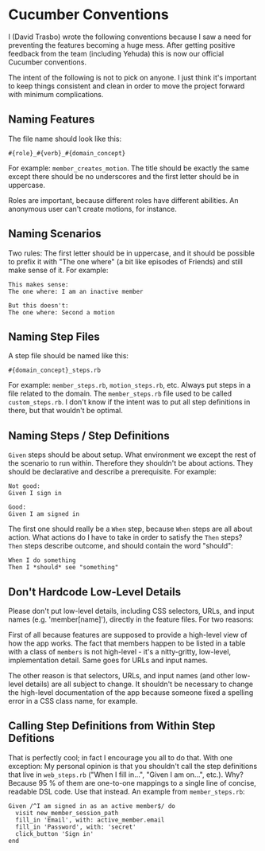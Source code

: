 Cucumber Conventions
====================

I (David Trasbo) wrote the following conventions because I saw a need for
preventing the features becoming a huge mess. After getting positive feedback
from the team (including Yehuda) this is now our official Cucumber conventions.

The intent of the following is not to pick on anyone. I just think it's
important to keep things consistent and clean in order to move the project
forward with minimum complications.

Naming Features
---------------

The file name should look like this:

    #{role}_#{verb}_#{domain_concept}

For example: `member_creates_motion`. The title should be exactly the same
except there should be no underscores and the first letter should be in
uppercase.

Roles are important, because different roles have different abilities. An
anonymous user can't create motions, for instance.

Naming Scenarios
----------------

Two rules: The first letter should be in uppercase, and it should be possible
to prefix it with "The one where" (a bit like episodes of Friends) and still
make sense of it. For example:

    This makes sense:
    The one where: I am an inactive member

    But this doesn't:
    The one where: Second a motion

Naming Step Files
-----------------

A step file should be named like this:

    #{domain_concept}_steps.rb

For example: `member_steps.rb`, `motion_steps.rb`, etc. Always put steps in a
file related to the domain. The `member_steps.rb` file used to be called
`custom_steps.rb`. I don't know if the intent was to put all step definitions
in there, but that wouldn't be optimal.

Naming Steps / Step Definitions
-------------------------------

`Given` steps should be about setup. What environment we except the rest of the
scenario to run within. Therefore they shouldn't be about actions. They should
be declarative and describe a prerequisite. For example:

    Not good:
    Given I sign in

    Good:
    Given I am signed in

The first one should really be a `When` step, because `When` steps are all about
action. What actions do I have to take in order to satisfy the `Then` steps?
`Then` steps describe outcome, and should contain the word "should":

    When I do something
    Then I *should* see "something"

Don't Hardcode Low-Level Details
--------------------------------

Please don't put low-level details, including CSS selectors, URLs, and input
names (e.g. 'member[name]'), directly in the feature files. For two reasons:

First of all because features are supposed to provide a high-level view of how
the app works. The fact that members happen to be listed in a table with a class
of `members` is not high-level - it's a nitty-gritty, low-level, implementation
detail. Same goes for URLs and input names.

The other reason is that selectors, URLs, and input names (and other low-level
details) are all subject to change. It shouldn't be necessary to change the
high-level documentation of the app because someone fixed a spelling error in a
CSS class name, for example.

Calling Step Definitions from Within Step Defitions
---------------------------------------------------

That is perfectly cool; in fact I encourage you all to do that. With one
exception: My personal opinion is that you shouldn't call the step definitions
that live in `web_steps.rb` ("When I fill in...", "Given I am on...", etc.).
Why? Because 95 % of them are one-to-one mappings to a single line of concise,
readable DSL code. Use that instead. An example from `member_steps.rb`:

    Given /^I am signed in as an active member$/ do
      visit new_member_session_path
      fill_in 'Email', with: active_member.email
      fill_in 'Password', with: 'secret'
      click_button 'Sign in'
    end
